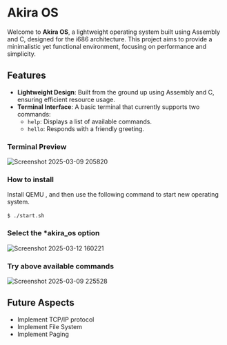 # Akira OS

Welcome to **Akira OS**, a lightweight operating system built using Assembly and C, designed for the i686 architecture. This project aims to provide a minimalistic yet functional environment, focusing on performance and simplicity.

## Features

- **Lightweight Design**: Built from the ground up using Assembly and C, ensuring efficient resource usage.
- **Terminal Interface**: A basic terminal that currently supports two commands:
  - `help`: Displays a list of available commands.
  - `hello`: Responds with a friendly greeting.

### Terminal Preview
![Screenshot 2025-03-09 205820](https://github.com/user-attachments/assets/60ecd60e-13bc-4e30-865e-6a2ffe5623b2)

### How to install
Install QEMU , and then use the following command to start new operating system. <br> <br>
`$ ./start.sh`

### Select the *akira_os option
![Screenshot 2025-03-12 160221](https://github.com/user-attachments/assets/e7a75de8-80e1-4010-8936-e2abada8fdcf)

### Try above available commands
![Screenshot 2025-03-09 225528](https://github.com/user-attachments/assets/96ebe61f-37b7-49b9-9055-87cf11b58cff)

## Future Aspects
- Implement TCP/IP protocol
- Implement File System
- Implement Paging
 
